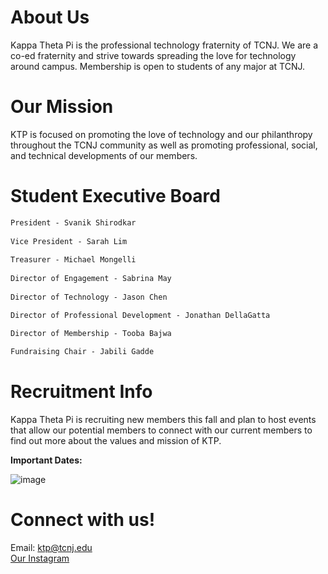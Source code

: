 # About Us

Kappa Theta Pi is the professional technology fraternity of TCNJ. We are a co-ed fraternity and strive towards spreading the love for technology around campus. Membership is open to students of any major at TCNJ.

  
# Our Mission

KTP is focused on promoting the love of technology and our philanthropy throughout the TCNJ community as well as promoting professional, social, and technical developments of our members.


# Student Executive Board

```markdown
President - Svanik Shirodkar
  
Vice President - Sarah Lim
  
Treasurer - Michael Mongelli
  
Director of Engagement - Sabrina May
  
Director of Technology - Jason Chen

Director of Professional Development - Jonathan DellaGatta

Director of Membership - Tooba Bajwa
  
Fundraising Chair - Jabili Gadde
```

# Recruitment Info

Kappa Theta Pi is recruiting new members this fall and plan to host events that allow our potential members to connect with our current members to find out more about the values and mission of KTP.

**Important Dates:**

![image](https://user-images.githubusercontent.com/43418785/90972461-2a829280-e4e7-11ea-9b75-3a88d9aaff0a.png)


# Connect with us!

Email: ktp@tcnj.edu  
[Our Instagram](https://instagram.com/ktp_tcnj)
